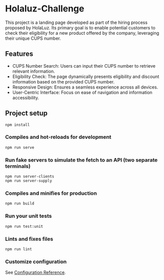 # Holaluz-Challenge

This project is a landing page developed as part of the hiring process proposed by HolaLuz. Its primary goal is to enable potential customers to check their eligibility for a new product offered by the company, leveraging their unique CUPS number.

## Features

- CUPS Number Search: Users can input their CUPS number to retrieve relevant information.
- Eligibility Check: The page dynamically presents eligibility and discount information based on the provided CUPS number.
- Responsive Design: Ensures a seamless experience across all devices.
- User-Centric Interface: Focus on ease of navigation and information accessibility.

## Project setup

```
npm install
```

### Compiles and hot-reloads for development

```
npm run serve
```

### Run fake servers to simulate the fetch to an API (two separate terminals)

```
npm run server-clients
npm run server-supply
```

### Compiles and minifies for production

```
npm run build
```

### Run your unit tests

```
npm run test:unit
```

### Lints and fixes files

```
npm run lint
```

### Customize configuration

See [Configuration Reference](https://cli.vuejs.org/config/).
